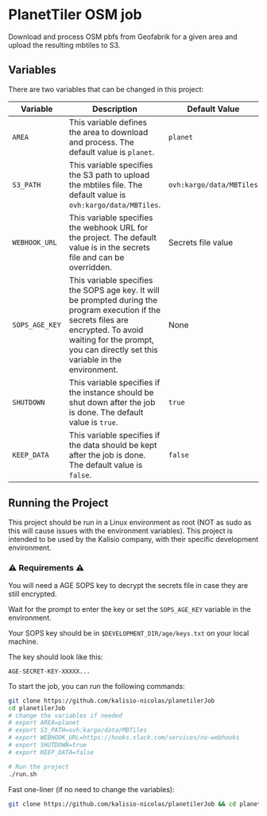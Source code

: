 # PlanetTiler OSM job

Download and process OSM pbfs from Geofabrik for a given area and upload the resulting mbtiles to S3.

## Variables

There are two variables that can be changed in this project:

| Variable     | Description                                                                                     | Default Value                  |
|--------------|-------------------------------------------------------------------------------------------------|--------------------------------|
| `AREA`       | This variable defines the area to download and process. The default value is `planet`.         | `planet`                       |
| `S3_PATH`    | This variable specifies the S3 path to upload the mbtiles file. The default value is `ovh:kargo/data/MBTiles`. | `ovh:kargo/data/MBTiles`       |
| `WEBHOOK_URL`| This variable specifies the webhook URL for the project. The default value is in the secrets file and can be overridden. | Secrets file value |
| `SOPS_AGE_KEY`| This variable specifies the SOPS age key. It will be prompted during the program execution if the secrets files are encrypted. To avoid waiting for the prompt, you can directly set this variable in the environment. | None |
| `SHUTDOWN`   | This variable specifies if the instance should be shut down after the job is done. The default value is `true`. | `true` |
| `KEEP_DATA`  | This variable specifies if the data should be kept after the job is done. The default value is `false`. | `false` |

## Running the Project

This project should be run in a Linux environment as root (NOT as sudo as this will cause issues with the environment variables).
This project is intended to be used by the Kalisio company, with their specific development environment.


### ⚠️ Requirements ⚠️
You will need a AGE SOPS key to decrypt the secrets file in case they are still encrypted.

Wait for the prompt to enter the key or set the `SOPS_AGE_KEY` variable in the environment.

Your SOPS key should be in `$DEVELOPMENT_DIR/age/keys.txt` on your local machine.

The key should look like this:
```
AGE-SECRET-KEY-XXXXX...
```

To start the job, you can run the following commands:
```bash
git clone https://github.com/kalisio-nicolas/planetilerJob
cd planetilerJob
# change the variables if needed
# export AREA=planet
# export S3_PATH=ovh:kargo/data/MBTiles
# export WEBHOOK_URL=https://hooks.slack.com/services/no-webhooks
# export SHUTDOWN=true
# export KEEP_DATA=false

# Run the project
./run.sh
```


Fast one-liner (if no need to change the variables):

```bash
git clone https://github.com/kalisio-nicolas/planetilerJob && cd planetilerJob && ./run.sh
```